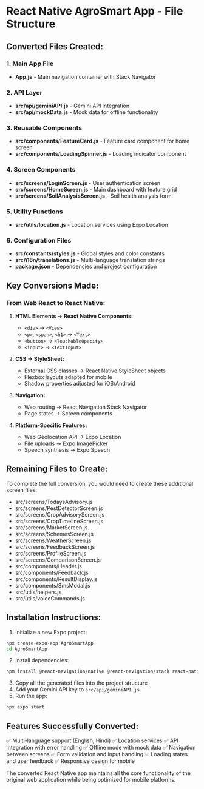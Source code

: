 # React Native AgroSmart App - File Structure

## Converted Files Created:

### 1. Main App File
- **App.js** - Main navigation container with Stack Navigator

### 2. API Layer
- **src/api/geminiAPI.js** - Gemini API integration
- **src/api/mockData.js** - Mock data for offline functionality

### 3. Reusable Components
- **src/components/FeatureCard.js** - Feature card component for home screen
- **src/components/LoadingSpinner.js** - Loading indicator component

### 4. Screen Components
- **src/screens/LoginScreen.js** - User authentication screen
- **src/screens/HomeScreen.js** - Main dashboard with feature grid
- **src/screens/SoilAnalysisScreen.js** - Soil health analysis form

### 5. Utility Functions
- **src/utils/location.js** - Location services using Expo Location

### 6. Configuration Files
- **src/constants/styles.js** - Global styles and color constants
- **src/i18n/translations.js** - Multi-language translation strings
- **package.json** - Dependencies and project configuration

## Key Conversions Made:

### From Web React to React Native:
1. **HTML Elements → React Native Components:**
   - `<div>` → `<View>`
   - `<p>`, `<span>`, `<h1>` → `<Text>`
   - `<button>` → `<TouchableOpacity>`
   - `<input>` → `<TextInput>`

2. **CSS → StyleSheet:**
   - External CSS classes → React Native StyleSheet objects
   - Flexbox layouts adapted for mobile
   - Shadow properties adjusted for iOS/Android

3. **Navigation:**
   - Web routing → React Navigation Stack Navigator
   - Page states → Screen components

4. **Platform-Specific Features:**
   - Web Geolocation API → Expo Location
   - File uploads → Expo ImagePicker
   - Speech synthesis → Expo Speech

## Remaining Files to Create:

To complete the full conversion, you would need to create these additional screen files:
- src/screens/TodaysAdvisory.js
- src/screens/PestDetectorScreen.js
- src/screens/CropAdvisoryScreen.js
- src/screens/CropTimelineScreen.js
- src/screens/MarketScreen.js
- src/screens/SchemesScreen.js
- src/screens/WeatherScreen.js
- src/screens/FeedbackScreen.js
- src/screens/ProfileScreen.js
- src/screens/ComparisonScreen.js
- src/components/Header.js
- src/components/Feedback.js
- src/components/ResultDisplay.js
- src/components/SmsModal.js
- src/utils/helpers.js
- src/utils/voiceCommands.js

## Installation Instructions:

1. Initialize a new Expo project:
```bash
npx create-expo-app AgroSmartApp
cd AgroSmartApp
```

2. Install dependencies:
```bash
npm install @react-navigation/native @react-navigation/stack react-native-screens react-native-safe-area-context react-native-gesture-handler expo-location expo-av expo-speech expo-image-picker @expo/vector-icons
```

3. Copy all the generated files into the project structure
4. Add your Gemini API key to `src/api/geminiAPI.js`
5. Run the app:
```bash
npx expo start
```

## Features Successfully Converted:
✅ Multi-language support (English, Hindi)
✅ Location services
✅ API integration with error handling
✅ Offline mode with mock data
✅ Navigation between screens
✅ Form validation and input handling
✅ Loading states and user feedback
✅ Responsive design for mobile

The converted React Native app maintains all the core functionality of the original web application while being optimized for mobile platforms.